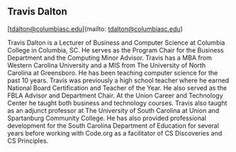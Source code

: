 ## Travis Dalton

[tdalton@columbiasc.edu](mailto: tdalton@columbiasc.edu)

Travis Dalton is a Lecturer of Business and Computer Science at Columbia College in Columbia, SC.  He serves as the Program Chair for the Business Department and the Computing Minor Advisor.  Travis has a MBA from Western Carolina University and a MIS from The University of North Carolina at Greensboro.  He has been teaching computer science for the past 10 years.  Travis was previously a high school teacher where he earned National Board Certification and Teacher of the Year.  He also served as the FBLA Advisor and Department Chair.  At the Union Career and Technology Center he taught both business and technology courses.  Travis also taught as an adjunct professor at The University of South Carolina at Union and Spartanburg Community College.  He has also provided professional development for the South Carolina Department of Education for several years before working with Code.org as a facilitator of CS Discoveries and CS Principles.
